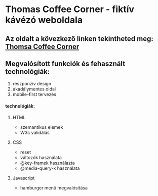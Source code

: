 # Thomas Coffee Corner - fiktív kávézó weboldala

## Az oldalt a kövezkező linken tekintheted meg: [Thomsa Coffee Corner](https://github.com)

## Megvalósított funkciók és fehasznált technológiák:
1. reszponzív design
2. akadálymentes oldal
3. mobile-first tervezés

#### technológiák: 
1. HTML 
    - szemantikus elemek
    - W3c validálás
2. CSS 
    - reset
    - változók használata
    - @key-framek használazta
    - @media-query-k használata

3. Javascript
    - hamburger menü megvalósítása
